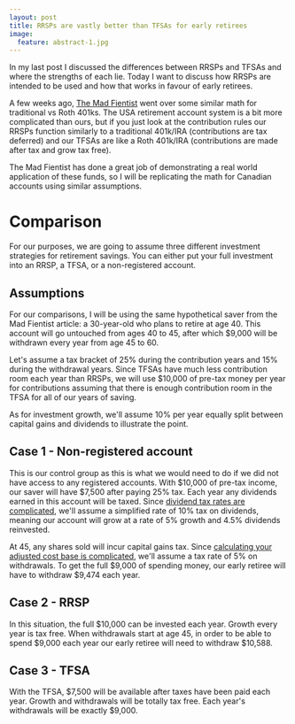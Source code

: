 ```yaml
---
layout: post
title: RRSPs are vastly better than TFSAs for early retirees
image:
  feature: abstract-1.jpg
---
```


In my last post I discussed the differences between RRSPs and TFSAs and where the strengths of each lie. Today I want to discuss how RRSPs are intended to be used and how that works in favour of early retirees.

A few weeks ago, [The Mad Fientist](http://www.madfientist.com/how-to-access-retirement-funds-early/) went over some similar math for traditional vs Roth 401ks. The USA retirement account system is a bit more complicated than ours, but if you just look at the contribution rules our RRSPs function similarly to a traditional 401k/IRA (contributions are tax deferred) and our TFSAs are like a Roth 401k/IRA (contributions are made after tax and grow tax free).

The Mad Fientist has done a great job of demonstrating a real world application of these funds, so I will be replicating the math for Canadian accounts using similar assumptions.

# Comparison

For our purposes, we are going to assume three different investment strategies for retirement savings. You can either put your full investment into an RRSP, a TFSA, or a non-registered account.

## Assumptions

For our comparisons, I will be using the same hypothetical saver from the Mad Fientist article: a 30-year-old who plans to retire at age 40. This account will go untouched from ages 40 to 45, after which $9,000 will be withdrawn every year from age 45 to 60.

Let's assume a tax bracket of 25% during the contribution years and 15% during the withdrawal years. Since TFSAs have much less contribution room each year than RRSPs, we will use $10,000 of pre-tax money per year for contributions assuming that there is enough contribution room in the TFSA for all of our years of saving.

As for investment growth, we'll assume 10% per year equally split between capital gains and dividends to illustrate the point.

## Case 1 - Non-registered account

This is our control group as this is what we would need to do if we did not have access to any registered accounts. With $10,000 of pre-tax income, our saver will have $7,500 after paying 25% tax. Each year any dividends earned in this account will be taxed. Since [dividend tax rates are complicated](http://taxtips.ca/dtc/enhanceddtc.htm), we'll assume a simplified rate of 10% tax on dividends, meaning our account will grow at a rate of 5% growth and 4.5% dividends reinvested.

At 45, any shares sold will incur capital gains tax. Since [calculating your adjusted cost base is complicated](http://www.taxtips.ca/glossary/adjustedcostbase.htm), we'll assume a tax rate of 5% on withdrawals. To get the full $9,000 of spending money, our early retiree will have to withdraw $9,474 each year.

## Case 2 - RRSP

In this situation, the full $10,000 can be invested each year. Growth every year is tax free. When withdrawals start at age 45, in order to be able to spend $9,000 each year our early retiree will need to withdraw $10,588.

## Case 3 - TFSA

With the TFSA, $7,500 will be available after taxes have been paid each year. Growth and withdrawals will be totally tax free. Each year's withdrawals will be exactly $9,000.
